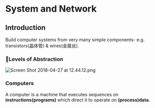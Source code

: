 # System and Network

## Introduction

Build computer systems from very many simple components- e.g. transistors(晶体管) & wires(金属丝).

### Levels of Abstraction

![Screen Shot 2018-04-27 at 12.44.12.png](https://i.loli.net/2018/04/27/5ae30d5202a2c.png)

### Computers

A computer is a machine that executes sequences on **instructions(programs)** which direct it to operate on **(process)data.**